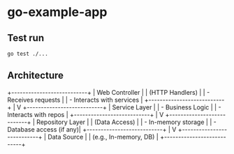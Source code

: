 # go-example-app

## Test run

```bash
go test ./...
```


## Architecture

+---------------------------+
|       Web Controller      |
| (HTTP Handlers)           |
| - Receives requests       |
| - Interacts with services |
+---------------------------+
            |
            V
+---------------------------+
|       Service Layer       |
| - Business Logic          |
| - Interacts with repos    |
+---------------------------+
            |
            V
+---------------------------+
|     Repository Layer      |
|   (Data Access)          |
| - In-memory storage       |
| - Database access (if any)|
+---------------------------+
            |
            V
+---------------------------+
|        Data Source        |
| (e.g., In-memory, DB)    |
+---------------------------+
